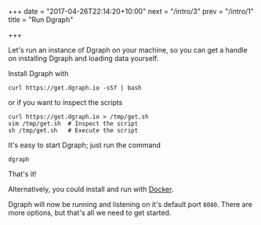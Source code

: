 +++
date = "2017-04-26T22:14:20+10:00"
next = "/intro/3"
prev = "/intro/1"
title = "Run Dgraph"

+++

Let's run an instance of Dgraph on your machine, so you can get a
handle on installing Dgraph and loading data yourself.

Install Dgraph with

```
curl https://get.dgraph.io -sSf | bash
```

or if you want to inspect the scripts

```
curl https://get.dgraph.io > /tmp/get.sh
vim /tmp/get.sh  # Inspect the script
sh /tmp/get.sh   # Execute the script
```

It's easy to start Dgraph; just run the command

```
dgraph
```

That's it!

Alternatively, you could install and run with [Docker](https://docs.dgraph.io/v0.7.5/get-started/#docker-image-installation).

Dgraph will now be running and listening on it's default port `8080`.
There are more options, but that's all we need to get started.

